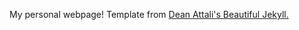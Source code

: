 My personal webpage! Template from [Dean Attali's Beautiful Jekyll.](https://github.com/daattali/beautiful-jekyll)
